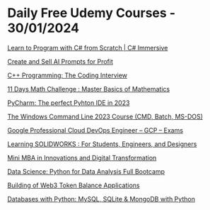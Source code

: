 # Daily Free Udemy Courses - 30/01/2024

[Learn to Program with C# from Scratch | C# Immersive](https://www.udemy.com/course/learn-coding-with-c-from-scratch-c-comprehensive-course/?couponCode=07BF0DE79A62990034FB)
[Create and Sell AI Prompts for Profit](https://www.udemy.com/course/create-and-sell-ai-prompts-for-profit/?couponCode=3062C429E1516B8B69DE)
[C++ Programming: The Coding Interview](https://www.udemy.com/course/c-programming-the-coding-interview/?couponCode=FCC127C63FB35154563E)
[11 Days Math Challenge : Master Basics of Mathematics](https://www.udemy.com/course/math-fundamentals/?couponCode=B9189169070FB75F82A5)
[PyCharm: The perfect Pyhton IDE in 2023](https://www.udemy.com/course/pycharm-the-perfect-pyhton-ide-in-2021/?couponCode=BBD71BBF89ACF2894FA4)
[The Windows Command Line 2023 Course (CMD, Batch, MS-DOS)](https://www.udemy.com/course/the-windows-command-line-course-cmd-batch-ms-dos/?couponCode=9D9FA649F7EF875959C4)
[Google Professional Cloud DevOps Engineer – GCP – Exams](https://www.udemy.com/course/google-professional-cloud-devops-engineer-gcp-exams/?couponCode=FREEDROP11)
[Learning SOLIDWORKS : For Students, Engineers, and Designers](https://www.udemy.com/course/learning-solidworks-for-students-engineers-and-designers/?couponCode=SOLIDESIGN)
[Mini MBA in Innovations and Digital Transformation](https://www.udemy.com/course/mini-mba-in-innovations-and-digital-transformation/?couponCode=2AE04BB7C29E9F4B0030)
[Data Science: Python for Data Analysis Full Bootcamp](https://www.udemy.com/course/mastering-python-data-handling-analysis-and-visualization/?couponCode=775A0F6384757C1F3A81)
[Building of Web3 Token Balance Applications](https://www.udemy.com/course/building-of-web3-token-balance-application/?couponCode=58508AAC719F0D6970C9)
[Databases with Python: MySQL, SQLite & MongoDB with Python](https://www.udemy.com/course/databases-with-python-mysql-sqlite-mongodb-with-python/?couponCode=3ED52134CA9CC392E571)
